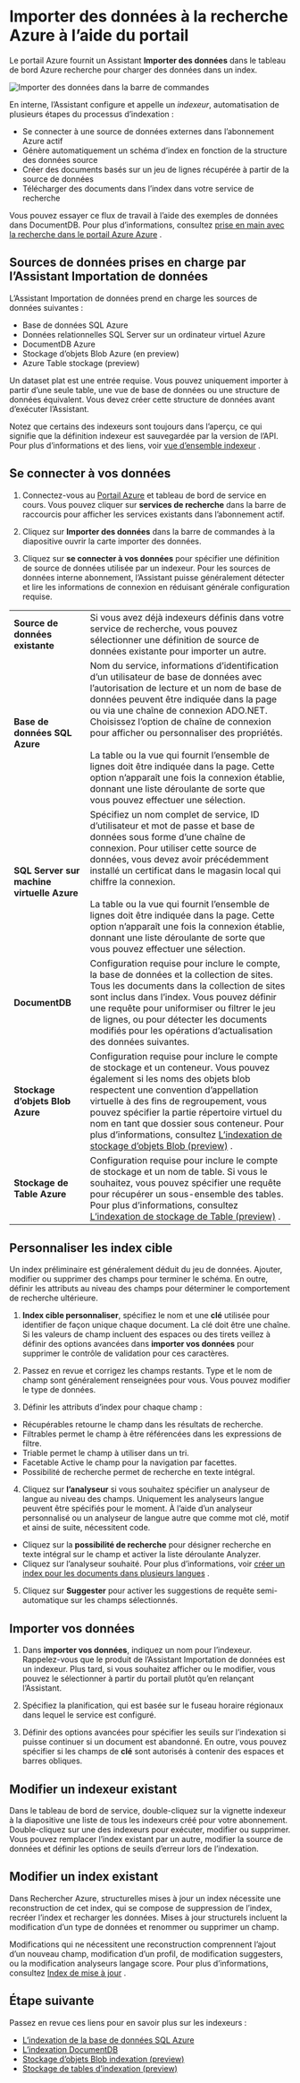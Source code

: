 <properties
    pageTitle="Importer des données à la recherche Azure à l’aide d’indexeurs dans le portail Azure | Microsoft Azure | Service de recherche cloud hébergé"
    description="Utiliser Azure recherche Assistant Importer les données dans le portail Azure à des données d’analyse à partir de stockage, stockage de table, base de données SQL et SQL Server sur machines virtuelles Azure Blob Azure."
    services="search"
    documentationCenter=""
    authors="HeidiSteen"
    manager="jhubbard"
    editor=""
    tags="Azure Portal"/>

<tags
    ms.service="search"
    ms.devlang="na"
    ms.workload="search"
    ms.topic="get-started-article"
    ms.tgt_pltfrm="na"
    ms.date="08/29/2016"
    ms.author="heidist"/>

# <a name="import-data-to-azure-search-using-the-portal"></a>Importer des données à la recherche Azure à l’aide du portail

Le portail Azure fournit un Assistant **Importer des données** dans le tableau de bord Azure recherche pour charger des données dans un index. 

  ![Importer des données dans la barre de commandes][1]

En interne, l’Assistant configure et appelle un *indexeur*, automatisation de plusieurs étapes du processus d’indexation : 

- Se connecter à une source de données externes dans l’abonnement Azure actif
- Génère automatiquement un schéma d’index en fonction de la structure des données source
- Créer des documents basés sur un jeu de lignes récupérée à partir de la source de données
- Télécharger des documents dans l’index dans votre service de recherche

Vous pouvez essayer ce flux de travail à l’aide des exemples de données dans DocumentDB. Pour plus d’informations, consultez [prise en main avec la recherche dans le portail Azure Azure](search-get-started-portal.md) .

## <a name="data-sources-supported-by-the-import-data-wizard"></a>Sources de données prises en charge par l’Assistant Importation de données

L’Assistant Importation de données prend en charge les sources de données suivantes : 

- Base de données SQL Azure
- Données relationnelles SQL Server sur un ordinateur virtuel Azure
- DocumentDB Azure
- Stockage d’objets Blob Azure (en preview)
- Azure Table stockage (preview)

Un dataset plat est une entrée requise. Vous pouvez uniquement importer à partir d’une seule table, une vue de base de données ou une structure de données équivalent. Vous devez créer cette structure de données avant d’exécuter l’Assistant.

Notez que certains des indexeurs sont toujours dans l’aperçu, ce qui signifie que la définition indexeur est sauvegardée par la version de l’API. Pour plus d’informations et des liens, voir [vue d’ensemble indexeur](search-indexer-overview.md) .

## <a name="connect-to-your-data"></a>Se connecter à vos données

1. Connectez-vous au [Portail Azure](https://portal.azure.com) et tableau de bord de service en cours. Vous pouvez cliquer sur **services de recherche** dans la barre de raccourcis pour afficher les services existants dans l’abonnement actif. 

2. Cliquez sur **Importer des données** dans la barre de commandes à la diapositive ouvrir la carte importer des données.  

3. Cliquez sur **se connecter à vos données** pour spécifier une définition de source de données utilisée par un indexeur. Pour les sources de données interne abonnement, l’Assistant puisse généralement détecter et lire les informations de connexion en réduisant générale configuration requise.

| | |
|--------|------------|
|**Source de données existante** | Si vous avez déjà indexeurs définis dans votre service de recherche, vous pouvez sélectionner une définition de source de données existante pour importer un autre.|
|**Base de données SQL Azure** | Nom du service, informations d’identification d’un utilisateur de base de données avec l’autorisation de lecture et un nom de base de données peuvent être indiquée dans la page ou via une chaîne de connexion ADO.NET. Choisissez l’option de chaîne de connexion pour afficher ou personnaliser des propriétés. <br/><br/>La table ou la vue qui fournit l’ensemble de lignes doit être indiquée dans la page. Cette option n’apparaît une fois la connexion établie, donnant une liste déroulante de sorte que vous pouvez effectuer une sélection.|
|**SQL Server sur machine virtuelle Azure** | Spécifiez un nom complet de service, ID d’utilisateur et mot de passe et base de données sous forme d’une chaîne de connexion. Pour utiliser cette source de données, vous devez avoir précédemment installé un certificat dans le magasin local qui chiffre la connexion. <br/><br/>La table ou la vue qui fournit l’ensemble de lignes doit être indiquée dans la page. Cette option n’apparaît une fois la connexion établie, donnant une liste déroulante de sorte que vous pouvez effectuer une sélection.
|**DocumentDB** |Configuration requise pour inclure le compte, la base de données et la collection de sites. Tous les documents dans la collection de sites sont inclus dans l’index. Vous pouvez définir une requête pour uniformiser ou filtrer le jeu de lignes, ou pour détecter les documents modifiés pour les opérations d’actualisation des données suivantes.|
|**Stockage d’objets Blob Azure** | Configuration requise pour inclure le compte de stockage et un conteneur. Vous pouvez également si les noms des objets blob respectent une convention d’appellation virtuelle à des fins de regroupement, vous pouvez spécifier la partie répertoire virtuel du nom en tant que dossier sous conteneur. Pour plus d’informations, consultez [L’indexation de stockage d’objets Blob (preview)](search-howto-indexing-azure-blob-storage.md) . |
|**Stockage de Table Azure** | Configuration requise pour inclure le compte de stockage et un nom de table. Si vous le souhaitez, vous pouvez spécifier une requête pour récupérer un sous-ensemble des tables. Pour plus d’informations, consultez [L’indexation de stockage de Table (preview)](search-howto-indexing-azure-tables.md) . |

## <a name="customize-target-index"></a>Personnaliser les index cible

Un index préliminaire est généralement déduit du jeu de données. Ajouter, modifier ou supprimer des champs pour terminer le schéma. En outre, définir les attributs au niveau des champs pour déterminer le comportement de recherche ultérieure.

1. **Index cible personnaliser**, spécifiez le nom et une **clé** utilisée pour identifier de façon unique chaque document. La clé doit être une chaîne. Si les valeurs de champ incluent des espaces ou des tirets veillez à définir des options avancées dans **importer vos données** pour supprimer le contrôle de validation pour ces caractères.

2. Passez en revue et corrigez les champs restants. Type et le nom de champ sont généralement renseignées pour vous. Vous pouvez modifier le type de données.

3. Définir les attributs d’index pour chaque champ :

 - Récupérables retourne le champ dans les résultats de recherche.
 - Filtrables permet le champ à être référencées dans les expressions de filtre.
 - Triable permet le champ à utiliser dans un tri.
 - Facetable Active le champ pour la navigation par facettes.
 - Possibilité de recherche permet de recherche en texte intégral.
  
4. Cliquez sur **l’analyseur** si vous souhaitez spécifier un analyseur de langue au niveau des champs. Uniquement les analyseurs langue peuvent être spécifiés pour le moment. À l’aide d’un analyseur personnalisé ou un analyseur de langue autre que comme mot clé, motif et ainsi de suite, nécessitent code.

 - Cliquez sur la **possibilité de recherche** pour désigner recherche en texte intégral sur le champ et activer la liste déroulante Analyzer.
 - Cliquez sur l’analyseur souhaité. Pour plus d’informations, voir [créer un index pour les documents dans plusieurs langues](search-language-support.md) .

5. Cliquez sur **Suggester** pour activer les suggestions de requête semi-automatique sur les champs sélectionnés.


## <a name="import-your-data"></a>Importer vos données

1. Dans **importer vos données**, indiquez un nom pour l’indexeur. Rappelez-vous que le produit de l’Assistant Importation de données est un indexeur. Plus tard, si vous souhaitez afficher ou le modifier, vous pouvez le sélectionner à partir du portail plutôt qu’en relançant l’Assistant. 

2. Spécifiez la planification, qui est basée sur le fuseau horaire régionaux dans lequel le service est configuré.

3. Définir des options avancées pour spécifier les seuils sur l’indexation si puisse continuer si un document est abandonné. En outre, vous pouvez spécifier si les champs de **clé** sont autorisés à contenir des espaces et barres obliques.  

## <a name="edit-an-existing-indexer"></a>Modifier un indexeur existant

Dans le tableau de bord de service, double-cliquez sur la vignette indexeur à la diapositive une liste de tous les indexeurs créé pour votre abonnement. Double-cliquez sur une des indexeurs pour exécuter, modifier ou supprimer. Vous pouvez remplacer l’index existant par un autre, modifier la source de données et définir les options de seuils d’erreur lors de l’indexation.

## <a name="edit-an-existing-index"></a>Modifier un index existant

Dans Rechercher Azure, structurelles mises à jour un index nécessite une reconstruction de cet index, qui se compose de suppression de l’index, recréer l’index et recharger les données. Mises à jour structurels incluent la modification d’un type de données et renommer ou supprimer un champ.

Modifications qui ne nécessitent une reconstruction comprennent l’ajout d’un nouveau champ, modification d’un profil, de modification suggesters, ou la modification analyseurs langage score. Pour plus d’informations, consultez [Index de mise à jour](https://msdn.microsoft.com/library/azure/dn800964.aspx) .

## <a name="next-step"></a>Étape suivante

Passez en revue ces liens pour en savoir plus sur les indexeurs :

- [L’indexation de la base de données SQL Azure](search-howto-connecting-azure-sql-database-to-azure-search-using-indexers-2015-02-28.md)
- [L’indexation DocumentDB](../documentdb/documentdb-search-indexer.md)
- [Stockage d’objets Blob indexation (preview)](search-howto-indexing-azure-blob-storage.md)
- [Stockage de tables d’indexation (preview)](search-howto-indexing-azure-tables.md)



<!--Image references-->
[1]: ./media/search-import-data-portal/search-import-data-command.png


